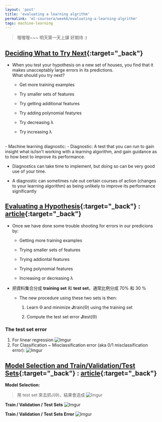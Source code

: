 ```yaml
---
layout: 'post'
title: 'evaluating a learning algrithm'
permalink: 'ml-coursera/week6/evaluating-a-learning-algrithm'
tags: machine-learning 
---
```

> 喔喔喔~~~ 明天第一天上課 好期待 :)



## [Deciding What to Try Next](https://www.coursera.org/learn/machine-learning/lecture/OVM4M/deciding-what-to-try-next){:target="_back"}

- When you test your hypothesis on a new set of houses, you find that it makes unacceptably large errors in its predictions. <br/> What should you try next?

   - Get more training examples 

   - Try smaller sets of features
   
   - Try getting additional features
   
   - Try adding polynomial featyres
   
   - Try decreasing λ
   
   - Try increasing λ
<br/>
- Machine learning diagnostic:
   - Diagnostic: A test that you can run to gain insight what is/isn't working with a learning algorithm, and gain guidance as to how best to improve its performance.

   - Diagnostics can take time to implement, but doing so can be very good use of your time.

   - A diagnostic can sometimes rule out certain courses of action (changes to your learning algorithm) as being unlikely to improve its performance significantly


## [Evaluating a Hypothesis](https://www.coursera.org/learn/machine-learning/lecture/yfbJY/evaluating-a-hypothesis){:target="_back"} : [article](https://www.coursera.org/learn/machine-learning/lecture/QGKbr/model-selection-and-train-validation-test-sets){:target="_back"}

- Once we have done some trouble shooting for errors in our predicions by:
   
   - Getting more training examples 
   
   - Trying smaller sets of features
   
   - Trying addiontal features
   
   - Trying polynomial features
   
   - Increasing or decreasing λ

- 把資料集合分成 __training set__ 和 __test set__，通常比例分成 70% 和 30 %
   - The new procedure using these two sets is then:
      
      1. Learn Θ and minimize **J**train(Θ) using the training set
      
      2. Compute the test set error **J**test(Θ)

### The test set error 

1. For linear regression
![Imgur](https://i.imgur.com/fEgJszE.jpg?1)
2. For Classification ~ Misclassification error (aka 0/1 misclassification error):
![Imgur](https://i.imgur.com/tNuGJxn.jpg)


## [Model Selection and Train/Validation/Test Sets](https://www.coursera.org/learn/machine-learning/lecture/QGKbr/model-selection-and-train-validation-test-sets){:target="_back"} : [article](https://www.coursera.org/learn/machine-learning/supplement/XHQqO/model-selection-and-train-validation-test-sets){:target="_back"}

__Model Selection:__
> 用 test set 來去抓J(θ)，結果會造成
![Imgur](https://i.imgur.com/EIGyOY9.gif)

__Train / Validation / Test Sets__
![Imgur](https://i.imgur.com/4oZ4c9g.gif)

__Train / Validation / Test Sets Error__
![Imgur](https://i.imgur.com/oD5TIA6.gif)
